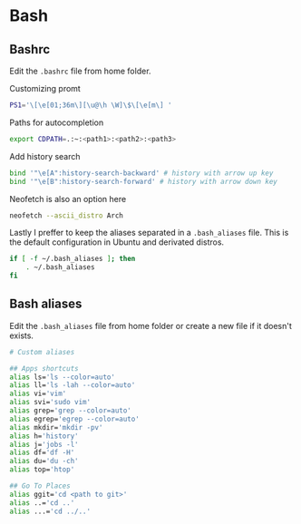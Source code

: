 # Bash

## Bashrc

Edit the `.bashrc` file from home folder.

Customizing promt

```bash
PS1='\[\e[01;36m\][\u@\h \W]\$\[\e[m\] '
```

Paths for autocompletion

```bash
export CDPATH=.:~:<path1>:<path2>:<path3>
```

Add history search

```bash
bind '"\e[A":history-search-backward' # history with arrow up key
bind '"\e[B":history-search-forward' # history with arrow down key
```

Neofetch is also an option here

```bash
neofetch --ascii_distro Arch
```

Lastly I preffer to keep the aliases separated in a `.bash_aliases` file. This is the default configuration in Ubuntu and derivated distros.

```bash
if [ -f ~/.bash_aliases ]; then
    . ~/.bash_aliases
fi
```


## Bash aliases

Edit the `.bash_aliases` file from home folder or create a new file if it doesn't exists.

```bash
# Custom aliases

## Apps shortcuts
alias ls='ls --color=auto'
alias ll='ls -lah --color=auto'
alias vi='vim'
alias svi='sudo vim'
alias grep='grep --color=auto'
alias egrep='egrep --color=auto'
alias mkdir='mkdir -pv'
alias h='history'
alias j='jobs -l'
alias df='df -H'
alias du='du -ch'
alias top='htop'

## Go To Places
alias ggit='cd <path to git>'
alias ..='cd ..'
alias ...='cd ../..'
```